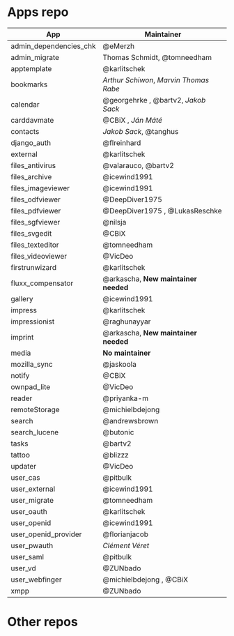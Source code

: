 Apps repo
=========

| App | Maintainer |
|-----|------------|
| admin_dependencies_chk | @eMerzh
| admin_migrate | Thomas Schmidt, @tomneedham
| apptemplate | @karlitschek
| bookmarks | *Arthur Schiwon*, *Marvin Thomas Rabe*
| calendar | @georgehrke , @bartv2, *Jakob Sack*
| carddavmate | @CBiX , *Ján Máté*
| contacts | *Jakob Sack*, @tanghus
| django_auth | @flreinhard
| external | @karlitschek
| files_antivirus | @valarauco, @bartv2
| files_archive | @icewind1991
| files_imageviewer | @icewind1991
| files_odfviewer | @DeepDiver1975
| files_pdfviewer | @DeepDiver1975 , @LukasReschke
| files_sgfviewer | @nilsja
| files_svgedit | @CBiX
| files_texteditor | @tomneedham
| files_videoviewer | @VicDeo
| firstrunwizard | @karlitschek
| fluxx_compensator | @arkascha, **New maintainer needed**
| gallery | @icewind1991
| impress | @karlitschek
| impressionist | @raghunayyar
| imprint | @arkascha, **New maintainer needed**
| media | **No maintainer**
| mozilla_sync | @jaskoola
| notify | @CBiX
| ownpad_lite | @VicDeo
| reader | @priyanka-m
| remoteStorage | @michielbdejong
| search | @andrewsbrown
| search_lucene | @butonic
| tasks | @bartv2
| tattoo | @blizzz
| updater | @VicDeo
| user_cas | @pitbulk
| user_external | @icewind1991
| user_migrate | @tomneedham
| user_oauth | @karlitschek
| user_openid | @icewind1991
| user_openid_provider | @florianjacob
| user_pwauth | *Clément Véret*
| user_saml | @pitbulk
| user_vd | @ZUNbado
| user_webfinger | @michielbdejong , @CBiX
| xmpp | @ZUNbado


Other repos
===========
